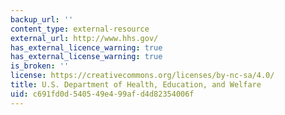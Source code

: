 ```yaml
---
backup_url: ''
content_type: external-resource
external_url: http://www.hhs.gov/
has_external_licence_warning: true
has_external_license_warning: true
is_broken: ''
license: https://creativecommons.org/licenses/by-nc-sa/4.0/
title: U.S. Department of Health, Education, and Welfare
uid: c691fd0d-5405-49e4-99af-d4d82354006f
---
```

